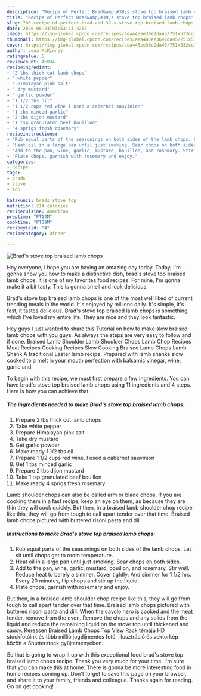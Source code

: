 ```yaml
---
description: "Recipe of Perfect Brad&amp;#39;s stove top braised lamb chops"
title: "Recipe of Perfect Brad&amp;#39;s stove top braised lamb chops"
slug: 700-recipe-of-perfect-brad-and-39-s-stove-top-braised-lamb-chops
date: 2020-08-23T03:53:13.426Z
image: https://img-global.cpcdn.com/recipes/aea445ee36e2da45/751x532cq70/brads-stove-top-braised-lamb-chops-recipe-main-photo.jpg
thumbnail: https://img-global.cpcdn.com/recipes/aea445ee36e2da45/751x532cq70/brads-stove-top-braised-lamb-chops-recipe-main-photo.jpg
cover: https://img-global.cpcdn.com/recipes/aea445ee36e2da45/751x532cq70/brads-stove-top-braised-lamb-chops-recipe-main-photo.jpg
author: Lena McKinney
ratingvalue: 5
reviewcount: 45934
recipeingredient:
- "2 lbs thick cut lamb chops"
- " white pepper"
- " Himalayan pink salt"
- " dry mustard"
- " garlic powder"
- "1 1/2 tbs oil"
- "1 1/2 cups red wine I used a cabernet sauvinion"
- "1 tbs minced garlic"
- "2 tbs dijon mustard"
- "1 tsp granulated beef bouillon"
- "4 sprigs fresh rosemary"
recipeinstructions:
- "Rub equal parts of the seasonings on both sides of the lamb chops. Let sit until chops get to room temperature."
- "Heat oil in a large pan until just smoking. Sear chops on both sides."
- "Add to the pan, wine, garlic, mustard, bouillon, and rosemary. Stir well. Reduce heat to barely a simmer. Cover tightly. And simmer for 1 1/2 hrs. Every 20 minutes, flip chops and stir up the liquid."
- "Plate chops, garnish with rosemary and enjoy."
categories:
- Recipe
tags:
- brads
- stove
- top

katakunci: brads stove top 
nutrition: 214 calories
recipecuisine: American
preptime: "PT14M"
cooktime: "PT39M"
recipeyield: "4"
recipecategory: Dinner

---
```



![Brad&#39;s stove top braised lamb chops](https://img-global.cpcdn.com/recipes/aea445ee36e2da45/751x532cq70/brads-stove-top-braised-lamb-chops-recipe-main-photo.jpg)

Hey everyone, I hope you are having an amazing day today. Today, I'm gonna show you how to make a distinctive dish, brad&#39;s stove top braised lamb chops. It is one of my favorites food recipes. For mine, I'm gonna make it a bit tasty. This is gonna smell and look delicious.

Brad&#39;s stove top braised lamb chops is one of the most well liked of current trending meals in the world. It's enjoyed by millions daily. It's simple, it's fast, it tastes delicious. Brad&#39;s stove top braised lamb chops is something which I've loved my entire life. They are nice and they look fantastic.

Hey guys I just wanted to share this Tutorial on how to make slow braised lamb chops with you guys. As always the steps are very easy to follow and if done. Braised Lamb Shoulder Lamb Shoulder Chops Lamb Chop Recipes Meat Recipes Cooking Recipes Slow Cooking Braised Lamb Chops Lamb Shank A traditional Easter lamb recipe. Prepared with lamb shanks slow cooked to a melt in your mouth perfection with balsamic vinegar, wine, garlic and.


To begin with this recipe, we must first prepare a few ingredients. You can have brad&#39;s stove top braised lamb chops using 11 ingredients and 4 steps. Here is how you can achieve that.

<!--inarticleads1-->

##### The ingredients needed to make Brad&#39;s stove top braised lamb chops:

1. Prepare 2 lbs thick cut lamb chops
1. Take  white pepper
1. Prepare  Himalayan pink salt
1. Take  dry mustard
1. Get  garlic powder
1. Make ready 1 1/2 tbs oil
1. Prepare 1 1/2 cups red wine. I used a cabernet sauvinion
1. Get 1 tbs minced garlic
1. Prepare 2 tbs dijon mustard
1. Take 1 tsp granulated beef bouillon
1. Make ready 4 sprigs fresh rosemary


Lamb shoulder chops can also be called arm or blade chops. If you are cooking them in a fast recipe, keep an eye on them, as because they are thin they will cook quickly. But then, in a braised lamb shoulder chop recipe like this, they will go from tough to call apart tender over that time. Braised lamb chops pictured with buttered risoni pasta and dill. 

<!--inarticleads2-->

##### Instructions to make Brad&#39;s stove top braised lamb chops:

1. Rub equal parts of the seasonings on both sides of the lamb chops. Let sit until chops get to room temperature.
1. Heat oil in a large pan until just smoking. Sear chops on both sides.
1. Add to the pan, wine, garlic, mustard, bouillon, and rosemary. Stir well. Reduce heat to barely a simmer. Cover tightly. And simmer for 1 1/2 hrs. Every 20 minutes, flip chops and stir up the liquid.
1. Plate chops, garnish with rosemary and enjoy.


But then, in a braised lamb shoulder chop recipe like this, they will go from tough to call apart tender over that time. Braised lamb chops pictured with buttered risoni pasta and dill. When the cavolo nero is cooked and the meat tender, remove from the oven. Remove the chops and any solids from the liquid and reduce the remaining liquid on the stove top until thickened and saucy. Keressen Braised Lamb Chops Top View Rack témájú HD stockfotóink és több millió jogdíjmentes fotó, illusztráció és vektorkép között a Shutterstock gyűjteményében. 

So that is going to wrap it up with this exceptional food brad&#39;s stove top braised lamb chops recipe. Thank you very much for your time. I'm sure that you can make this at home. There is gonna be more interesting food in home recipes coming up. Don't forget to save this page on your browser, and share it to your family, friends and colleague. Thanks again for reading. Go on get cooking!
